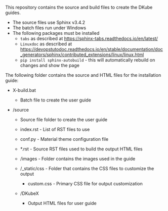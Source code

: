 ﻿﻿This repository contains the source and build files to create the DKube guides.  

- The source files use Sphinx v3.4.2
- The batch files run under Windows
- The following packages must be installed
  - `tabs` as described at https://sphinx-tabs.readthedocs.io/en/latest/
  - `Linuxdoc` as described at https://devopstutodoc.readthedocs.io/en/stable/documentation/doc_generators/sphinx/contributed_extensions/linux/linux.html
  - `pip install sphinx-autobuild` - this will automatically rebuild on changes and show the page
 
The following folder contains the source and HTML files for the installation guide:

- X-build.bat
  - Batch file to create the user guide

- /source
  - Source file folder to create the user guide

  - index.rst - List of RST files to use
  - conf.py - Material theme configuration file
  - *.rst - Source RST files used to build the output HTML files

  - /images - Folder contains the images used in the guide
  - /_static/css - Folder that contains the CSS files to customize the output
    - custom.css - Primary CSS file for output customization

  - /DKubeX
     - Output HTML files for user guide

















